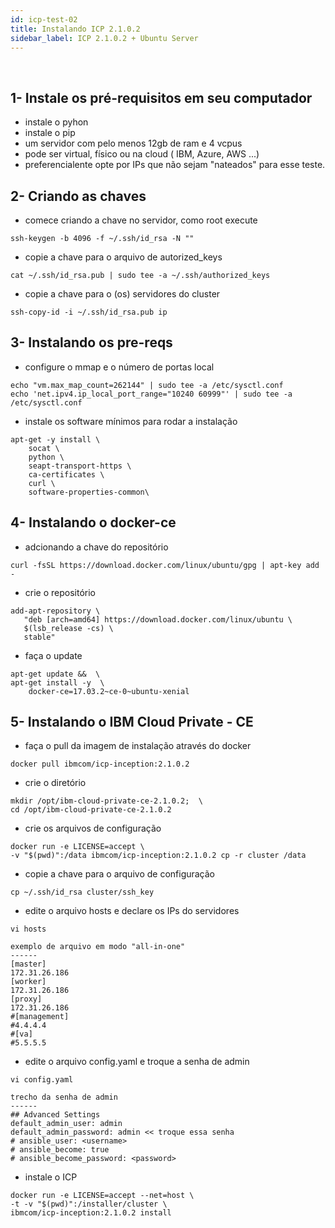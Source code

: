 ```yaml
---
id: icp-test-02
title: Instalando ICP 2.1.0.2  
sidebar_label: ICP 2.1.0.2 + Ubuntu Server
---
```

<br />

## 1-  Instale os pré-requisitos em seu computador

- instale o pyhon
- instale o pip 
- um servidor com pelo menos 12gb de ram e 4 vcpus
- pode ser virtual, físico ou na cloud ( IBM, Azure, AWS ...) 
- preferencialente opte por IPs que não sejam "nateados" para esse teste. 

## 2- Criando as chaves

- comece criando a chave no servidor, como root execute
````
ssh-keygen -b 4096 -f ~/.ssh/id_rsa -N "" 
````
- copie a chave para o arquivo de autorized_keys

````
cat ~/.ssh/id_rsa.pub | sudo tee -a ~/.ssh/authorized_keys
````
- copie a chave para o (os) servidores do cluster 
````
ssh-copy-id -i ~/.ssh/id_rsa.pub ip
````


## 3- Instalando os pre-reqs

- configure o mmap e o número de portas local
```
echo "vm.max_map_count=262144" | sudo tee -a /etc/sysctl.conf
echo 'net.ipv4.ip_local_port_range="10240 60999"' | sudo tee -a /etc/sysctl.conf
```

- instale os software mínimos para rodar a instalação 
```
apt-get -y install \
    socat \
    python \
    seapt-transport-https \
    ca-certificates \
    curl \
    software-properties-common\
```


## 4- Instalando o docker-ce

- adcionando a chave do repositório 
````
curl -fsSL https://download.docker.com/linux/ubuntu/gpg | apt-key add -
````

- crie o repositório
````
add-apt-repository \
   "deb [arch=amd64] https://download.docker.com/linux/ubuntu \
   $(lsb_release -cs) \
   stable"
````

- faça o update
``` 
apt-get update &&  \
apt-get install -y  \
    docker-ce=17.03.2~ce-0~ubuntu-xenial
```
## 5- Instalando o IBM Cloud Private - CE 

- faça o pull da imagem de instalação através do docker 
````
docker pull ibmcom/icp-inception:2.1.0.2
````

- crie o diretório 
````
mkdir /opt/ibm-cloud-private-ce-2.1.0.2;  \
cd /opt/ibm-cloud-private-ce-2.1.0.2
````

- crie os arquivos de configuração 
````
docker run -e LICENSE=accept \
-v "$(pwd)":/data ibmcom/icp-inception:2.1.0.2 cp -r cluster /data
````

- copie a chave para o arquivo de configuração 
````
cp ~/.ssh/id_rsa cluster/ssh_key
````

- edite o arquivo hosts e declare os IPs do servidores
````
vi hosts   

exemplo de arquivo em modo "all-in-one"
------
[master]
172.31.26.186
[worker]
172.31.26.186
[proxy]
172.31.26.186
#[management]
#4.4.4.4
#[va]
#5.5.5.5
````
- edite o arquivo config.yaml e troque a senha de admin 
```
vi config.yaml

trecho da senha de admin
------
## Advanced Settings
default_admin_user: admin
default_admin_password: admin << troque essa senha 
# ansible_user: <username>
# ansible_become: true
# ansible_become_password: <password>
```
- instale o ICP
````
docker run -e LICENSE=accept --net=host \
-t -v "$(pwd)":/installer/cluster \
ibmcom/icp-inception:2.1.0.2 install
````
